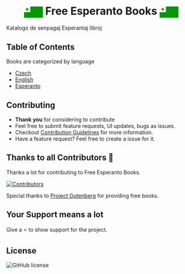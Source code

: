 <h1 align="center"><img src='./images/Flag_of_Esperanto.png' width='50' height='30' align='center' alt='Toki Pona' />
Free Esperanto Books
<img src='./images/Flag_of_Esperanto.png' width='50' height='30' align='center' alt='Toki Pona' />
</h1>


Katalogo de senpagaj Esperantaj libroj

## Table of Contents

Books are categorized by language

- [Czech](./books/czech/README.md)
- [English](./books/english/README.md)
- [Esperanto](./books/esperanto/README.md)

## Contributing

- **Thank you** for considering to contribute
- Feel free to submit feature requests, UI updates, bugs as issues.
- Checkout [Contribution Guidelines](https://github.com/Esperanta-Skanaduko/free-esperanto-books/blob/master/CONTRIBUTING.md) for more information.
- Have a feature request? Feel free to create a issue for it.


## Thanks to all Contributors 💪

Thanks a lot for contributing to Free Esperanto Books.

[![Contributors](https://contrib.rocks/image?repo=Esperanta-Skanaduko/free-esperanto-books)](https://github.com/Esperanta-Skanaduko/free-esperanto-books/graphs/contributors)

Special thanks to [Project Gutenberg](https://www.gutenberg.org/) for providing free books.

## Your Support means a lot

Give a ⭐ to show support for the project.

## License
![GitHub license](https://img.shields.io/github/license/Esperanta-Skanaduko/free-esperanto-books)
